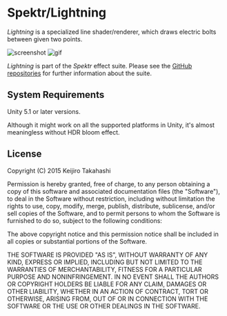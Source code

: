 Spektr/Lightning
================

*Lightning* is a specialized line shader/renderer, which draws electric bolts
between given two points.

![screenshot](http://36.media.tumblr.com/242092a5ed60bcbfec38dc33fec99dd1/tumblr_o022797Dls1qio469o2_r1_400.png)
![gif](http://49.media.tumblr.com/d18e5e57a2397b2897a6470881da66ee/tumblr_o022797Dls1qio469o1_400.gif)

*Lightning* is part of the *Spektr* effect suite. Please see the [GitHub
repositories][spektr] for further information about the suite.

[spektr]: https://github.com/search?q=spektr+user%3Akeijiro&type=Repositories

System Requirements
-------------------

Unity 5.1 or later versions.

Although it might work on all the supported platforms in Unity, it's almost
meaningless without HDR bloom effect.

License
-------

Copyright (C) 2015 Keijiro Takahashi

Permission is hereby granted, free of charge, to any person obtaining a copy of
this software and associated documentation files (the "Software"), to deal in
the Software without restriction, including without limitation the rights to
use, copy, modify, merge, publish, distribute, sublicense, and/or sell copies of
the Software, and to permit persons to whom the Software is furnished to do so,
subject to the following conditions:

The above copyright notice and this permission notice shall be included in all
copies or substantial portions of the Software.

THE SOFTWARE IS PROVIDED "AS IS", WITHOUT WARRANTY OF ANY KIND, EXPRESS OR
IMPLIED, INCLUDING BUT NOT LIMITED TO THE WARRANTIES OF MERCHANTABILITY, FITNESS
FOR A PARTICULAR PURPOSE AND NONINFRINGEMENT. IN NO EVENT SHALL THE AUTHORS OR
COPYRIGHT HOLDERS BE LIABLE FOR ANY CLAIM, DAMAGES OR OTHER LIABILITY, WHETHER
IN AN ACTION OF CONTRACT, TORT OR OTHERWISE, ARISING FROM, OUT OF OR IN
CONNECTION WITH THE SOFTWARE OR THE USE OR OTHER DEALINGS IN THE SOFTWARE.
